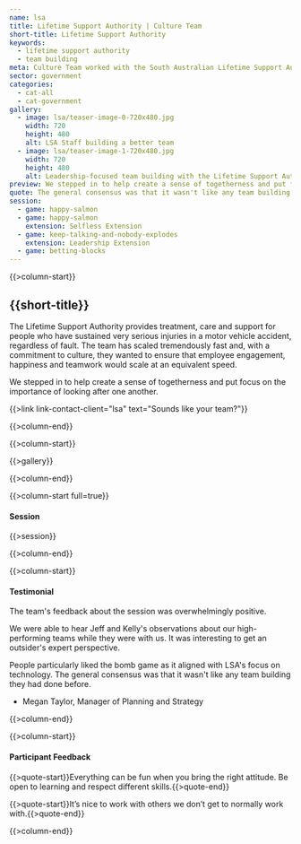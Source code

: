 ```yaml
---
name: lsa
title: Lifetime Support Authority | Culture Team
short-title: Lifetime Support Authority
keywords: 
  - lifetime support authority
  - team building
meta: Culture Team worked with the South Australian Lifetime Support Authority to create a sense of team togetherness.
sector: government
categories:
  - cat-all
  - cat-government
gallery:
  - image: lsa/teaser-image-0-720x480.jpg
    width: 720
    height: 480
    alt: LSA Staff building a better team
  - image: lsa/teaser-image-1-720x480.jpg
    width: 720
    height: 480
    alt: Leadership-focused team building with the Lifetime Support Authority
preview: We stepped in to help create a sense of togetherness and put focus on the importance of looking after one another.
quote: The general consensus was that it wasn't like any team building they had done before.
session:
  - game: happy-salmon
  - game: happy-salmon
    extension: Selfless Extension
  - game: keep-talking-and-nobody-explodes
    extension: Leadership Extension
  - game: betting-blocks
---
```

{{>column-start}}

## {{short-title}}

The Lifetime Support Authority provides treatment, care and support for people who have sustained very serious injuries in a motor vehicle accident, regardless of fault. The team has scaled tremendously fast and, with a commitment to culture, they wanted to ensure that employee engagement, happiness and teamwork would scale at an equivalent speed. 

We stepped in to help create a sense of togetherness and put focus on the importance of looking after one another.

{{>link link-contact-client="lsa" text="Sounds like your team?"}}

{{>column-end}}

{{>column-start}}

{{>gallery}}

{{>column-end}}

{{>column-start full=true}}

#### Session

{{>session}}

{{>column-end}}

{{>column-start}}

#### Testimonial

The team's feedback about the session was overwhelmingly positive. 

We were able to hear Jeff and Kelly's observations about our high-performing teams while they were with us. It was interesting to get an outsider's expert perspective.

People particularly liked the bomb game as it aligned with LSA's focus on technology. The general consensus was that it wasn't like any team building they had done before.

* Megan Taylor, Manager of Planning and Strategy

{{>column-end}}

{{>column-start}}

#### Participant Feedback

{{>quote-start}}Everything can be fun when you bring the right attitude. Be open to learning and respect different skills.{{>quote-end}}

{{>quote-start}}It’s nice to work with others we don’t get to normally work with.{{>quote-end}}

{{>column-end}}